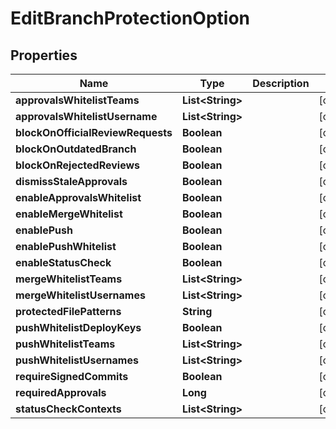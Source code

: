 
# EditBranchProtectionOption

## Properties
Name | Type | Description | Notes
------------ | ------------- | ------------- | -------------
**approvalsWhitelistTeams** | **List&lt;String&gt;** |  |  [optional]
**approvalsWhitelistUsername** | **List&lt;String&gt;** |  |  [optional]
**blockOnOfficialReviewRequests** | **Boolean** |  |  [optional]
**blockOnOutdatedBranch** | **Boolean** |  |  [optional]
**blockOnRejectedReviews** | **Boolean** |  |  [optional]
**dismissStaleApprovals** | **Boolean** |  |  [optional]
**enableApprovalsWhitelist** | **Boolean** |  |  [optional]
**enableMergeWhitelist** | **Boolean** |  |  [optional]
**enablePush** | **Boolean** |  |  [optional]
**enablePushWhitelist** | **Boolean** |  |  [optional]
**enableStatusCheck** | **Boolean** |  |  [optional]
**mergeWhitelistTeams** | **List&lt;String&gt;** |  |  [optional]
**mergeWhitelistUsernames** | **List&lt;String&gt;** |  |  [optional]
**protectedFilePatterns** | **String** |  |  [optional]
**pushWhitelistDeployKeys** | **Boolean** |  |  [optional]
**pushWhitelistTeams** | **List&lt;String&gt;** |  |  [optional]
**pushWhitelistUsernames** | **List&lt;String&gt;** |  |  [optional]
**requireSignedCommits** | **Boolean** |  |  [optional]
**requiredApprovals** | **Long** |  |  [optional]
**statusCheckContexts** | **List&lt;String&gt;** |  |  [optional]



